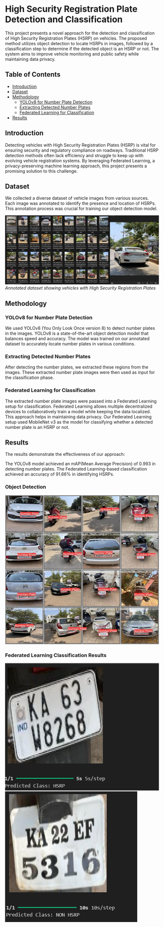 # High Security Registration Plate Detection and Classification

This project presents a novel approach for the detection and classification of High Security Registration Plates (HSRP) on vehicles. The proposed method utilizes object detection to locate HSRPs in images, followed by a classification step to determine if the detected object is an HSRP or not. The system aims to improve vehicle monitoring and public safety while maintaining data privacy.

## Table of Contents

- [Introduction](#introduction)
- [Dataset](#dataset)
- [Methodology](#methodology)
  - [YOLOv8 for Number Plate Detection](#yolov8-for-number-plate-detection)
  - [Extracting Detected Number Plates](#extracting-detected-number-plates)
  - [Federated Learning for Classification](#federated-learning-for-classification)
- [Results](#results)


## Introduction

Detecting vehicles with High Security Registration Plates (HSRP) is vital for ensuring security and regulatory compliance on roadways. Traditional HSRP detection methods often lack efficiency and struggle to keep up with evolving vehicle registration systems. By leveraging Federated Learning, a privacy-preserving machine learning approach, this project presents a promising solution to this challenge.

## Dataset
We collected a diverse dataset of vehicle images from various sources. Each image was annotated to identify the presence and location of HSRPs. This annotation process was crucial for training our object detection model.

![Dataset](https://github.com/girish0903/HSRP-Detection-and-Classification/blob/main/Picture1.jpg)
*Annotated dataset showing vehicles with High Security Registration Plates*

## Methodology
### YOLOv8 for Number Plate Detection

We used YOLOv8 (You Only Look Once version 8) to detect number plates in the images. YOLOv8 is a state-of-the-art object detection model that balances speed and accuracy. The model was trained on our annotated dataset to accurately locate number plates in various conditions.

### Extracting Detected Number Plates

After detecting the number plates, we extracted these regions from the images. These extracted number plate images were then used as input for the classification phase.

### Federated Learning for Classification

The extracted number plate images were passed into a Federated Learning setup for classification. Federated Learning allows multiple decentralized devices to collaboratively train a model while keeping the data localized. This approach helps in maintaining data privacy. Our Federated Learning setup used MobileNet v3 as the model for classifying whether a detected number plate is an HSRP or not.

## Results

The results demonstrate the effectiveness of our approach:

The YOLOv8 model achieved an mAP(Mean Average Precision) of 0.993 in detecting number plates.
The Federated Learning-based classification achieved an accuracy of 91.66% in identifying HSRPs.

### Object Detection 

![yolo](https://github.com/girish0903/HSRP-Detection-and-Classification/blob/main/Picture2.jpg)

### Federated Learning Classification Results

![fl1](https://github.com/girish0903/HSRP-Detection-and-Classification/blob/main/Screenshot%202024-06-12%20133257.png)
![fl2](https://github.com/girish0903/HSRP-Detection-and-Classification/blob/main/Screenshot%202024-06-12%20133315.png)
